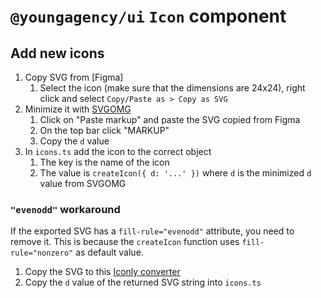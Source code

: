# `@youngagency/ui` `Icon` component

## Add new icons

1. Copy SVG from [Figma]
   1. Select the icon (make sure that the dimensions are 24x24), right click and select `Copy/Paste as > Copy as SVG`
2. Minimize it with [SVGOMG](https://jakearchibald.github.io/svgomg/)
   1. Click on "Paste markup" and paste the SVG copied from Figma
   2. On the top bar click "MARKUP"
   3. Copy the `d` value
3. In `icons.ts` add the icon to the correct object
   1. The key is the name of the icon
   2. The value is `createIcon({ d: '...' })` where `d` is the minimized `d` value from SVGOMG

### `"evenodd"` workaround

If the exported SVG has a `fill-rule="evenodd"` attribute, you need to remove it. This is because the `createIcon` function uses `fill-rule="nonzero"` as default value.
   
1. Copy the SVG to this [Iconly converter](https://iconly.io/tools/svg-convert-stroke-to-fill)
2. Copy the `d` value of the returned SVG string into `icons.ts`